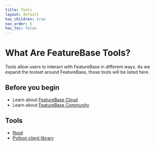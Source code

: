 ```yaml
---
title: Tools
layout: default
has_children: true
nav_order: 6
has_toc: false
---
```


# What Are FeatureBase Tools?

Tools allow users to interact with FeatureBase in different ways. As we expand the toolset around FeatureBase, those tools will be listed here.

## Before you begin

* Learn about [FeatureBase Cloud](/docs/cloud/cloud-home)
* Learn about [FeatureBase Community](/docs/community/com-home)

## Tools

* [fbsql](/docs/tools/fbsql/fbsql-home)
* [Python client library](/docs/tools/python-client-library/python-client-library-home)